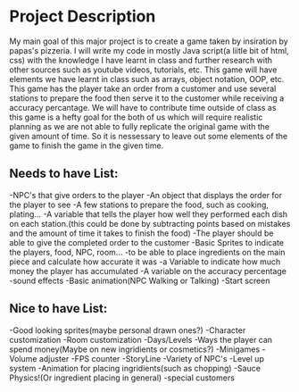 # Project Description
My main goal of this major project is to create a game taken by insiration by papas's pizzeria. I will write my code in mostly Java script(a liitle bit of html, css) with the knowledge I have learnt in class and further research with other sources such as youtube videos, tutorials, etc. This game will have elements we have learnt in class such as arrays, object notation, OOP, etc. This game has the player take an order from a customer and use several stations to prepare the food then serve  it to the customer while receiving a accuracy percantage. We will have to contribute time outside of class as this game is a hefty goal for the both of us which will require realistic planning as we are not able to fully replicate the original game with the given amount of time. So it is nessessary to leave out some elements of the game to finish the game in the given time.

## Needs to have List:

-NPC's that give orders to the player
-An object that displays the order for the player to see
-A few stations to prepare the food, such as cooking, plating...
-A variable that tells the player how well they performed each dish on each station.(this could be done by subtracting points based on mistakes and the amount of time it takes to finish the food)
-The player should be able to give the completed order to the customer 
-Basic Sprites to indicate the players, food, NPC, room...
-to be able to place ingredients on the main piece and calculate how accurate it was
-a Variable to indicate how much money the player has accumulated
-A variable on the accuracy percentage
-sound effects
-Basic animation(NPC Walking or Talking)
-Start screen

## Nice to have List:

-Good looking sprites(maybe personal drawn ones?)
-Character customization
-Room customization
-Days/Levels
-Ways the player can spend money(Maybe on new ingridients or cosmetics?)
-Minigames
-Volume adjuster
-FPS counter
-StoryLine
-Variety of NPC's
-Level up system
-Animation for placing ingridients(such as chopping)
-Sauce Physics!(Or ingredient placing in general)
-special customers
